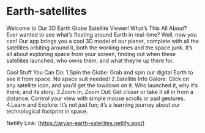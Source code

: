 # Earth-satellites

Welcome to Our 3D Earth Globe Satellite Viewer!
What’s This All About?
Ever wanted to see what’s floating around Earth in real-time? Well, now you can! Our app brings you a cool 3D model of our planet, complete with all the satellites orbiting around it, both the working ones and the space junk. It’s all about exploring space from your screen, finding out when these satellites launched, who owns them, and what they’re up there for.

Cool Stuff You Can Do:
1.Spin the Globe: Grab and spin our digital Earth to see it from space. No space suit needed!
2.Satellite Info Galore: Click on any satellite icon, and you’ll get the lowdown on it. Who launched it, why it’s there, and its story.
3.Zoom In, Zoom Out: Get closer or take it all in from a distance. Control your view with simple mouse scrolls or pad gestures.
4.Learn and Explore: It’s not just fun; it’s a learning journey about our technological footprint in space.

Netlify Link: (https://aryan-earth-satellites.netlify.app/)